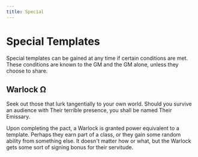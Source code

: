 ```yaml
---
title: Special
---
```

# Special Templates
Special templates can be gained at any time if certain conditions are met. These conditions are known to the GM and the GM alone, unless they choose to share.

## Warlock Ω
Seek out those that lurk tangentially to your own world.
Should you survive an audience with Their terrible presence, you shall be named Their Emissary.

Upon completing the pact, a Warlock is granted power equivalent to a template.
Perhaps they earn part of a class, or they gain some random ability from something else.
It doesn't matter how or what, but the Warlock gets some sort of signing bonus for their servitude.

<!-- ## Lamarckian Ω -->
<!-- What doesn't kill you makes you stronger. -->
<!-- And also vulnerable to future trauma. -->
<!-- Both can be true. -->

<!-- ## Chimera Ω -->
<!-- A being fueled by monsterhearts. -->